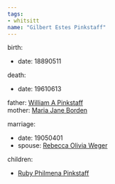 ```yaml
---
tags:
- whitsitt
name: "Gilbert Estes Pinkstaff"
---
```


birth:
  - date: 18890511

death:
  - date: 19610613

father: [William A Pinkstaff](William%20A%20Pinkstaff.md)  
mother: [Maria Jane Borden](Maria%20Jane%20Borden.md)

marriage:
  - date: 19050401
  - spouse: [Rebecca Olivia Weger](Rebecca%20Olivia%20Weger.md)  

children:
  - [Ruby Philmena Pinkstaff](Ruby%20Philmena%20Pinkstaff.md)
